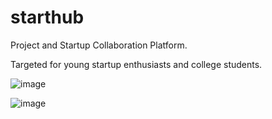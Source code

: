 # starthub
Project and Startup Collaboration Platform.

Targeted for young startup enthusiasts and college students.

![image](https://github.com/user-attachments/assets/931cb8db-f081-42af-afad-093c0a3ec1c0)

![image](https://github.com/user-attachments/assets/ac464c9b-30a2-4330-bf03-9230a6ce55d6)
 
